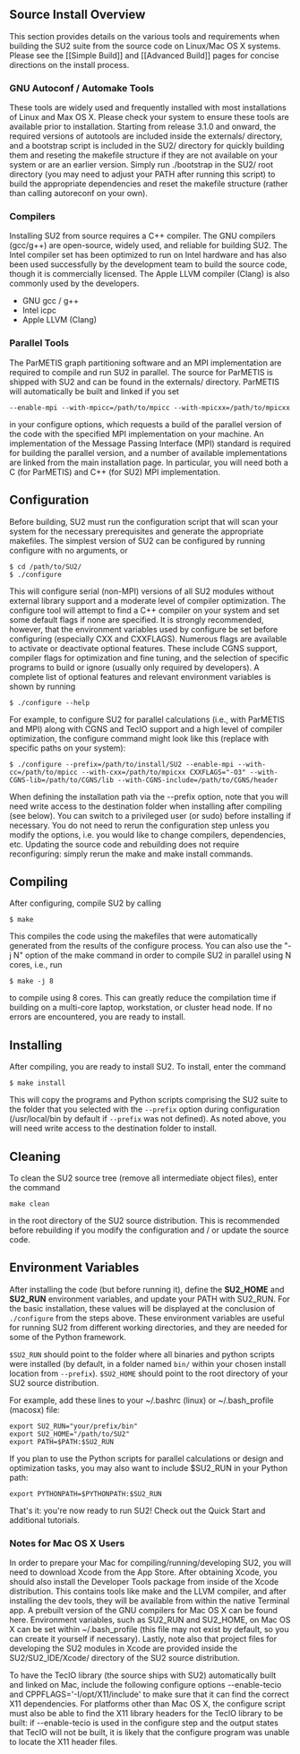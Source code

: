 ## Source Install Overview

This section provides details on the various tools and requirements when building the SU2 suite from the source code on Linux/Mac OS X systems. Please see the [[Simple Build]] and [[Advanced Build]] pages for concise directions on the install process.

### GNU Autoconf / Automake Tools

These tools are widely used and frequently installed with most installations of Linux and Max OS X. Please check your system to ensure these tools are available prior to installation. Starting from release 3.1.0 and onward, the required versions of autotools are included inside the externals/ directory, and a bootstrap script is included in the SU2/ directory for quickly building them and reseting the makefile structure if they are not available on your system or are an earlier version. Simply run ./bootstrap in the SU2/ root directory (you may need to adjust your PATH after running this script) to build the appropriate dependencies and reset the makefile structure (rather than calling autoreconf on your own). 

### Compilers

Installing SU2 from source requires a C++ compiler. The GNU compilers (gcc/g++) are open-source, widely used, and reliable for building SU2. The Intel compiler set has been optimized to run on Intel hardware and has also been used successfully by the development team to build the source code, though it is commercially licensed. The Apple LLVM compiler (Clang) is also commonly used by the developers.
- GNU gcc / g++
- Intel icpc
- Apple LLVM (Clang)

### Parallel Tools

The ParMETIS graph partitioning software and an MPI implementation are required to compile and run SU2 in parallel. The source for ParMETIS is shipped with SU2 and can be found in the externals/ directory. ParMETIS will automatically be built and linked if you set 
```
--enable-mpi --with-mpicc=/path/to/mpicc --with-mpicxx=/path/to/mpicxx
``` 
in your configure options, which requests a build of the parallel version of the code with the specified MPI implementation on your machine. An implementation of the Message Passing Interface (MPI) standard is required for building the parallel version, and a number of available implementations are linked from the main installation page. In particular, you will need both a C (for ParMETIS) and C++ (for SU2) MPI implementation.

## Configuration 

Before building, SU2 must run the configuration script that will scan your system for the necessary prerequisites and generate the appropriate makefiles. The simplest version of SU2 can be configured by running configure with no arguments, or 
```
$ cd /path/to/SU2/
$ ./configure
```
This will configure serial (non-MPI) versions of all SU2 modules without external library support and a moderate level of compiler optimization. The configure tool will attempt to find a C++ compiler on your system and set some default flags if none are specified. It is strongly recommended, however, that the environment variables used by configure be set before configuring (especially CXX and CXXFLAGS). Numerous flags are available to activate or deactivate optional features. These include CGNS support, compiler flags for optimization and fine tuning, and the selection of specific programs to build or ignore (usually only required by developers). A complete list of optional features and relevant environment variables is shown by running 
```
$ ./configure --help
```
For example, to configure SU2 for parallel calculations (i.e., with ParMETIS and MPI) along with CGNS and TecIO support and a high level of compiler optimization, the configure command might look like this (replace with specific paths on your system):
```
$ ./configure --prefix=/path/to/install/SU2 --enable-mpi --with-cc=/path/to/mpicc --with-cxx=/path/to/mpicxx CXXFLAGS="-O3" --with-CGNS-lib=/path/to/CGNS/lib --with-CGNS-include=/path/to/CGNS/header
```
When defining the installation path via the --prefix option, note that you will need write access to the destination folder when installing after compiling (see below). You can switch to a privileged user (or sudo) before installing if necessary. You do not need to rerun the configuration step unless you modify the options, i.e. you would like to change compilers, dependencies, etc. Updating the source code and rebuilding does not require reconfiguring: simply rerun the make and make install commands.

## Compiling

After configuring, compile SU2 by calling
```
$ make
```
This compiles the code using the makefiles that were automatically generated from the results of the configure process. You can also use the "-j N" option of the make command in order to compile SU2 in parallel using N cores, i.e., run 
```
$ make -j 8
```
to compile using 8 cores. This can greatly reduce the compilation time if building on a multi-core laptop, workstation, or cluster head node. If no errors are encountered, you are ready to install. 

## Installing

After compiling, you are ready to install SU2. To install, enter the command 
```
$ make install
```
This will copy the programs and Python scripts comprising the SU2 suite to the folder that you selected with the `--prefix` option during configuration (/usr/local/bin by default if `--prefix` was not defined). As noted above, you will need write access to the destination folder to install. 

## Cleaning

To clean the SU2 source tree (remove all intermediate object files), enter the command 
```
make clean
```
in the root directory of the SU2 source distribution. This is recommended before rebuilding if you modify the configuration and / or update the source code.

## Environment Variables

After installing the code (but before running it), define the **SU2_HOME** and **SU2_RUN** environment variables, and update your PATH with SU2_RUN. For the basic installation, these values will be displayed at the conclusion of `./configure` from the steps above. These environment variables are useful for running SU2 from different working directories, and they are needed for some of the Python framework.

`$SU2_RUN` should point to the folder where all binaries and python scripts were installed (by default, in a folder named `bin/` within your chosen install location from `--prefix`). `$SU2_HOME` should point to the root directory of your SU2 source distribution. 

For example, add these lines to your ~/.bashrc (linux) or ~/.bash_profile (macosx) file:
```
export SU2_RUN="your/prefix/bin"
export SU2_HOME="/path/to/SU2"
export PATH=$PATH:$SU2_RUN
```
If you plan to use the Python scripts for parallel calculations or design and optimization tasks, you may also want to include $SU2_RUN in your Python path:
```
export PYTHONPATH=$PYTHONPATH:$SU2_RUN
```

That's it: you're now ready to run SU2! Check out the Quick Start and additional tutorials.

### Notes for Mac OS X Users

In order to prepare your Mac for compiling/running/developing SU2, you will need to download Xcode from the App Store. After obtaining Xcode, you should also install the Developer Tools package from inside of the Xcode distribution. This contains tools like make and the LLVM compiler, and after installing the dev tools, they will be available from within the native Terminal app. A prebuilt version of the GNU compilers for Mac OS X can be found here. Environment variables, such as SU2_RUN and SU2_HOME, on Mac OS X can be set within ~/.bash_profile (this file may not exist by default, so you can create it yourself if necessary). Lastly, note also that project files for developing the SU2 modules in Xcode are provided inside the SU2/SU2_IDE/Xcode/ directory of the SU2 source distribution. 

To have the TecIO library (the source ships with SU2) automatically built and linked on Mac, include the following configure options --enable-tecio and CPPFLAGS='-I/opt/X11/include' to make sure that it can find the correct X11 dependencies.  For platforms other than Mac OS X, the configure script must also be able to find the X11 library headers for the TecIO library to be built: if --enable-tecio is used in the configure step and the output states that TecIO will not be built, it is likely that the configure program was unable to locate the X11 header files.